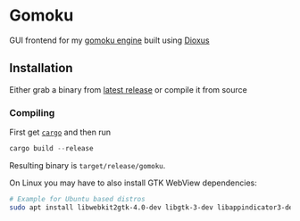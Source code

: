# Gomoku

GUI frontend for my [gomoku engine](https://github.com/Maneren/gomoku-rust)
built using [Dioxus](https://dioxuslabs.com)

## Installation

Either grab a binary from
[latest release](https://github.com/Maneren/gomoku-gui-dioxus/releases/latest)
or compile it from source

### Compiling

First get [`cargo`](https://doc.rust-lang.org/cargo/getting-started/installation.html)
and then run

```rs
cargo build --release
```

Resulting binary is `target/release/gomoku`.

On Linux you may have to also install GTK WebView dependencies:

```sh
# Example for Ubuntu based distros
sudo apt install libwebkit2gtk-4.0-dev libgtk-3-dev libappindicator3-dev
```
